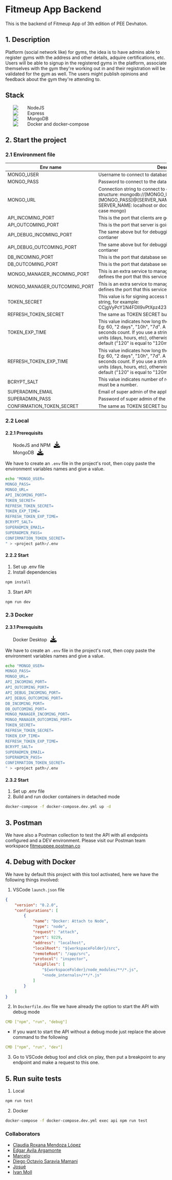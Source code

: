 # Fitmeup App Backend

This is the backend of Fitmeup App of 3th edition of PEE Devhaton.

## 1. Description

Platform (social network like) for gyms, the idea is to have admins able to
register gyms with the address and other details, adquire certifications, etc.
Users will be able to signup in the registered gyms in the platform, associate
themselves with the gym they're working out in and their registration will be
validated for the gym as well. The users might publish opinions and feedback
about the gym they're attending to.

## Stack
<ul>
    <li style="display:flex;align-items:center;gap:15px;list-style:none;">
        <img width="30" src="https://cdn.jsdelivr.net/gh/devicons/devicon/icons/nodejs/nodejs-original.svg" />
        <span>NodeJS</span>
    </li>
    <li style="display: flex;align-items:center;gap:15px;list-style:none;">
        <img width="30" src="https://cdn.jsdelivr.net/gh/devicons/devicon/icons/express/express-original.svg" />
        <span>Express</span>
    </li>
    <li style="display:flex;align-items:center;gap:15px;list-style:none;">
        <img width="30" src="https://cdn.jsdelivr.net/gh/devicons/devicon/icons/mongodb/mongodb-original.svg" />
        <span>MongoDB</span>
    </li>
    <li style="display:flex;align-items:center;gap:15px;list-style:none;">
        <img width="30" src="https://cdn.jsdelivr.net/gh/devicons/devicon/icons/docker/docker-original.svg" />
        <span>Docker and docker-compose</span>
    </li>
</ul>

## 2. Start the project
### 2.1 Environment file

<table>
    <thead>
        <tr>
            <th>Env name</th>
            <th>Description</th>
        </tr>
    </thead>
    <tbody>
        <tr>
            <td>MONGO_USER</td>
            <td>Username to connect to database</td>
        </tr>
        <tr>
            <td>MONGO_PASS</td>
            <td>Password to connect to the database</td>
        </tr>
        <tr>
            <td>MONGO_URL</td>
            <td>Connection string to connect to database. It must follow this structure: mongodb://[MONGO_USER]:[MONGO_PASS]@[SERVER_NAME]:[DB_INCOMING_PORT], SERVER_NAME: localhost or docker-compose service name (in our case mongo)</td>
        </tr>
        <tr>
            <td>API_INCOMING_PORT</td>
            <td>This is the port that clients are going to send requests</td>
        </tr>
        <tr>
            <td>API_OUTCOMING_PORT</td>
            <td>This is the port that server is going to give responses</td>
        </tr>
        <tr>
            <td>API_DEBUG_INCOMING_PORT</td>
            <td>The same above but for debugging purposes inside docker contianer</td>
        </tr>
        <tr>
            <td>API_DEBUG_OUTCOMING_PORT</td>
            <td>The same above but for debugging purposes inside docker contianer</td>
        </tr>
        <tr>
            <td>DB_INCOMING_PORT</td>
            <td>This is the port that database service will listen for new requests</td>
        </tr>
        <tr>
            <td>DB_OUTCOMING_PORT</td>
            <td>This is the port that database service will respond the requests</td>
        </tr>
        <tr>
            <td>MONGO_MANAGER_INCOMING_PORT</td>
            <td>This is an extra service to manage database via interface, this value defines the port that this service is going to recieve the requests</td>
        </tr>
        <tr>
            <td>MONGO_MANAGER_OUTCOMING_PORT</td>
            <td>This is an extra service to manage database via interface, this value defines the port that this service is going to respond the requests</td>
        </tr>
        <tr>
            <td>TOKEN_SECRET</td>
            <td>This value is for signing access tokens, it must be an alphanumeric string, for example: CCjgVyPcY1N4FDlI9vPtXpz4234OOMBp5UNUyogciNJQjMIM26Td</td>
        </tr>
        <tr>
            <td>REFRESH_TOKEN_SECRET</td>
            <td>The same as TOKEN SECRET but for signing refresh tokens</td>
        </tr>
        <tr>
            <td>TOKEN_EXP_TIME</td>
            <td>This value indicates how long the access token is going to be valid. Eg: 60, "2 days", "10h", "7d". A numeric value is interpreted as a seconds count. If you use a string be sure you provide the time units (days, hours, etc), otherwise milliseconds unit is used by default ("120" is equal to "120ms"). </td>
        </tr>
        <tr>
            <td>REFRESH_TOKEN_EXP_TIME</td>
            <td>This value indicates how long the refresh token is going to be valid. Eg: 60, "2 days", "10h", "7d". A numeric value is interpreted as a seconds count. If you use a string be sure you provide the time units (days, hours, etc), otherwise milliseconds unit is used by default ("120" is equal to "120ms").</td>
        </tr>
        <tr>
            <td>BCRYPT_SALT</td>
            <td>This value indicates number of rounds to generate the password, it must be a number.</td>
        </tr>
        <tr>
            <td>SUPERADMIN_EMAIL</td>
            <td>Email of super admin of the application</td>
        </tr>
        <tr>
            <td>SUPERADMIN_PASS</td>
            <td>Password of super admin of the application</td>
        </tr>
        <tr>
            <td>CONFIRMATION_TOKEN_SECRET</td>
            <td>The same as TOKEN SECRET but for signing confirmation tokens</td>
        </tr>
    </tbody>
</table>

### 2.2 Local

#### 2.2.1 Prerequisits

<ul style="list-style:none;">
    <li style="display:flex;align-items:center;gap:10px;">
        <span>NodeJS and NPM</span>
        <a href="https://nodejs.org/en/download/">
            <img src="./doc/img/download-icon.svg" alt="Download icon" width="20" heigth="20" />
        </a>
    </li>
    <li style="display:flex;align-items:center;gap:10px;">
        <span>MongoDB</span>
        <a href="https://www.mongodb.com/try/download/community">
            <img src="./doc/img/download-icon.svg" alt="Download icon" width="20" heigth="20" />
        </a>
    </li>
</ul>

We have to create an `.env` file in the project's root, then copy paste the
environment variables names and give a value.

```sh
echo "MONGO_USER=
MONGO_PASS=
MONGO_URL=
API_INCOMING_PORT=
TOKEN_SECRET=
REFRESH_TOKEN_SECRET=
TOKEN_EXP_TIME=
REFRESH_TOKEN_EXP_TIME=
BCRYPT_SALT=
SUPERADMIN_EMAIL=
SUPERADMIN_PASS=
CONFIRMATION_TOKEN_SECRET=
" > <project path>/.env
```
#### 2.2.2 Start
1. Set up .env file
2. Install dependencies
```sh
npm install
```
3. Start API
```sh
npm run dev
```
### 2.3 Docker
#### 2.3.1 Prerequisits
<ul style="list-style:none;">
    <li style="display:flex;align-items:center;gap:10px;">
        <span>Docker Desktop</span>
        <a href="https://www.docker.com/products/docker-desktop/">
            <img src="./doc/img/download-icon.svg" alt="Download icon" width="20" heigth="20" />
        </a>
    </li>
</ul>

We have to create an `.env` file in the project's root, then copy paste the
environment variables names and give a value.

```sh
echo "MONGO_USER=
MONGO_PASS=
MONGO_URL=
API_INCOMING_PORT=
API_OUTCOMING_PORT=
API_DEBUG_INCOMING_PORT=
API_DEBUG_OUTCOMING_PORT=
DB_INCOMING_PORT=
DB_OUTCOMING_PORT=
MONGO_MANAGER_INCOMING_PORT=
MONGO_MANAGER_OUTCOMING_PORT=
TOKEN_SECRET=
REFRESH_TOKEN_SECRET=
TOKEN_EXP_TIME=
REFRESH_TOKEN_EXP_TIME=
BCRYPT_SALT=
SUPERADMIN_EMAIL=
SUPERADMIN_PASS=
CONFIRMATION_TOKEN_SECRET=
" > <project path>/.env
```
#### 2.3.2 Start
1. Set up .env file
2. Build and run docker containers in detached mode
```sh
docker-compose -f docker-compose.dev.yml up -d
```
## 3. Postman
We have also a Postman collection to test the API with all endpoints configured and a DEV environment.
Please visit our Postman team workspace [fitmeuppee.postman.co](https://fitmeuppee.postman.co)
## 4. Debug with Docker
We have by default this project with this tool activated, here we have the following things involved:
1. VSCode `launch.json` file
```json
{
    "version": "0.2.0",
    "configurations": [
        {
            "name": "Docker: Attach to Node",
            "type": "node",
            "request": "attach",
            "port": 9229,
            "address": "localhost",
            "localRoot": "${workspaceFolder}/src",
            "remoteRoot": "/app/src",
            "protocol": "inspector",
            "skipFiles": [
                "${workspaceFolder}/node_modules/**/*.js",
                "<node_internals>/**/*.js"
            ]
        }
    ]
}
```
2. In `Dockerfile.dev` file we have already the option to start the API with debug mode
```yml
CMD ["npm", "run", "debug"]
```
* If you want to start the API without a debug mode just replace the above command to the following
```yml
CMD ["npm", "run", "dev"]
```
3. Go to VSCode debug tool and click on play, then put a breakpoint to any endpoint and make a request to this one.
## 5. Run suite tests
1. Local
```sh
npm run test
```
2. Docker
```sh
docker-compose -f docker-compose.dev.yml exec api npm run test
```
### Collaborators

- [Claudia Roxana Mendoza López](https://github.com/claudia17018)
- [Edgar Avila Argamonte](https://github.com/Edgar-Avila)
- [Marcelo](https://github.com/marcelowebdesigner)
- [Diego Octavio Saravia Mamani](https://github.com/diegosaraviamamani)
- [Josué](https://github.com/fjota)
- [Ivan Moll](https://github.com/imollm)

